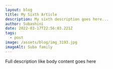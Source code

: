 ```yaml
---
layout: blog
title: My Sixth Article
description: My sixth description goes here...
author: Subashini
date: 2022-03-17T22:56:03.221Z
tags:
  - post
image: /assets/blog/img_3193.jpg
imageAlt: Suba family
---
```

Full description like body content goes here
